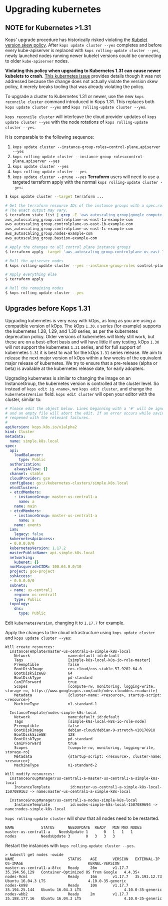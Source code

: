 # Upgrading kubernetes

## **NOTE for Kubernetes >1.31**

Kops' upgrade procedure has historically risked violating the [Kubelet version skew policy](https://kubernetes.io/releases/version-skew-policy/#kubelet). After `kops update cluster --yes` completes and before every kube-apiserver is replaced with `kops rolling-update cluster --yes`, newly launched nodes running newer kubelet versions could be connecting to older `kube-apiserver` nodes.

**Violating this policy when upgrading to Kubernetes 1.31 can cause newer kubelets to crash.** [This kubernetes issue](https://github.com/kubernetes/kubernetes/issues/127316) provides details though it was not addressed because the change does not actually violate the version skew policy, it merely breaks tooling that was already violating the policy.

To upgrade a cluster to Kubernetes 1.31 or newer, use the new `kops reconcile cluster` command introduced in Kops 1.31. This replaces both `kops update cluster --yes` and `kops rolling-update cluster --yes`.

`kops reconcile cluster` will interleave the cloud provider updates of `kops update cluster --yes` with the node rotations of `kops rolling-update cluster --yes`.

It is comparable to the following sequence:
1. `kops update cluster --instance-group-roles=control-plane,apiserver --yes`
2. `kops rolling-update cluster --instance-group-roles=control-plane,apiserver --yes`
3. `kops update cluster --yes`
4. `kops rolling-update cluster --yes`
5. `kops update cluster --prune --yes`
**Terraform** users will need to use a targeted terraform apply with the normal `kops rolling-update cluster --yes`:

```sh
$ kops update cluster --target terraform ...

# Get the terraform resource IDs of the instance groups with a spec.role of `ControlPlane`, `Master`, or `APIServer`
# The exact output may vary.
$ terraform state list | grep -E 'aws_autoscaling_group|google_compute_instance_group_manager|hcloud_server|digitalocean_droplet|scaleway_instance_server'
aws_autoscaling_group.controlplane-us-east-1a-example-com
aws_autoscaling_group.controlplane-us-east-1b-example-com
aws_autoscaling_group.controlplane-us-east-1c-example-com
aws_autoscaling_group.nodes-example-com
aws_autoscaling_group.bastion-example-com

# Apply the changes to all control plane instance groups
$ terraform apply -target 'aws_autoscaling_group.controlplane-us-east-1a-example-com' -target 'aws_autoscaling_group.controlplane-us-east-1b-example-com' -target 'aws_autoscaling_group.controlplane-us-east-1c-example-com'

# Roll the apiserver nodes
$ kops rolling-update cluster --yes --instance-group-roles control-plane,apiserver

# Apply everything else
$ terraform apply

# Roll the remaining nodes
$ kops rolling-update cluster --yes
```

## Upgrades before Kops 1.31

Upgrading kubernetes is very easy with kOps, as long as you are using a compatible version of kOps.
The kOps `1.30.x` series (for example) supports the kubernetes 1.28, 1.29, and 1.30 series,
as per the kubernetes deprecation policy. Older versions of kubernetes will likely still work, but these
are on a best-effort basis and will have little if any testing. kOps `1.30` will not support the kubernetes
`1.31` series, and for full support of kubernetes `1.31` it is best to wait for the kOps `1.31` series release.
We aim to release the next major version of kOps within a few weeks of the equivalent major release of kubernetes.
We try to ensure that a pre-release (alpha or beta) is available at the kubernetes release date, for early adopters.

Upgrading kubernetes is similar to changing the image on an InstanceGroup, the kubernetes version is
controlled at the cluster level.  So instead of `kops edit ig <name>`, we `kops edit cluster`, and change the
`kubernetesVersion` field.  `kops edit cluster` will open your editor with the cluster, similar to:

```yaml
# Please edit the object below. Lines beginning with a '#' will be ignored,
# and an empty file will abort the edit. If an error occurs while saving this file will be
# reopened with the relevant failures.
#
apiVersion: kops.k8s.io/v1alpha2
kind: Cluster
metadata:
  name: simple.k8s.local
spec:
  api:
    loadBalancer:
      type: Public
  authorization:
    alwaysAllow: {}
  channel: stable
  cloudProvider: gce
  configBase: gs://kubernetes-clusters/simple.k8s.local
  etcdClusters:
  - etcdMembers:
    - instanceGroup: master-us-central1-a
      name: a
    name: main
  - etcdMembers:
    - instanceGroup: master-us-central1-a
      name: a
    name: events
  iam:
    legacy: false
  kubernetesApiAccess:
  - 0.0.0.0/0
  kubernetesVersion: 1.17.2
  masterPublicName: api.simple.k8s.local
  networking:
    kubenet: {}
  nonMasqueradeCIDR: 100.64.0.0/10
  project: gce-project
  sshAccess:
  - 0.0.0.0/0
  subnets:
  - name: us-central1
    region: us-central1
    type: Public
  topology:
    dns:
      type: Public
```

Edit `kubernetesVersion`, changing it to `1.17.7` for example.


Apply the changes to the cloud infrastructure using `kops update cluster` and `kops update cluster --yes`:

```
Will create resources:
  InstanceTemplate/master-us-central1-a-simple-k8s-local
  	Network             	name:default id:default
  	Tags                	[simple-k8s-local-k8s-io-role-master]
  	Preemptible         	false
  	BootDiskImage       	cos-cloud/cos-stable-57-9202-64-0
  	BootDiskSizeGB      	64
  	BootDiskType        	pd-standard
  	CanIPForward        	true
  	Scopes              	[compute-rw, monitoring, logging-write, storage-ro, https://www.googleapis.com/auth/ndev.clouddns.readwrite]
  	Metadata            	{cluster-name: <resource>, startup-script: <resource>}
  	MachineType         	n1-standard-1

  InstanceTemplate/nodes-simple-k8s-local
  	Network             	name:default id:default
  	Tags                	[simple-k8s-local-k8s-io-role-node]
  	Preemptible         	false
  	BootDiskImage       	debian-cloud/debian-9-stretch-v20170918
  	BootDiskSizeGB      	128
  	BootDiskType        	pd-standard
  	CanIPForward        	true
  	Scopes              	[compute-rw, monitoring, logging-write, storage-ro]
  	Metadata            	{startup-script: <resource>, cluster-name: <resource>}
  	MachineType         	n1-standard-2

Will modify resources:
  InstanceGroupManager/us-central1-a-master-us-central1-a-simple-k8s-local
  	InstanceTemplate    	 id:master-us-central1-a-simple-k8s-local-1507089163 -> name:master-us-central1-a-simple-k8s-local

  InstanceGroupManager/us-central1-a-nodes-simple-k8s-local
  	InstanceTemplate    	 id:nodes-simple-k8s-local-1507089694 -> name:nodes-simple-k8s-local
```


`kops rolling-update cluster` will show that all nodes need to be restarted.

```
NAME			STATUS		NEEDUPDATE	READY	MIN	MAX	NODES
master-us-central1-a	NeedsUpdate	1		0	1	1	1
nodes			NeedsUpdate	3		0	3	3	3
```

Restart the instances with `kops rolling-update cluster --yes`.

```
> kubectl get nodes -owide
NAME                        STATUS    AGE       VERSION   EXTERNAL-IP     OS-IMAGE                             KERNEL-VERSION
master-us-central1-a-8fcc   Ready     26m       v1.17.7   35.194.56.129   Container-Optimized OS from Google   4.4.35+
nodes-9cml                  Ready     16m       v1.17.7   35.193.12.73    Ubuntu 16.04.3 LTS                   4.10.0-35-generic
nodes-km98                  Ready     10m       v1.17.7   35.194.25.144   Ubuntu 16.04.3 LTS                   4.10.0-35-generic
nodes-wbb2                  Ready     2m        v1.17.7   35.188.177.16   Ubuntu 16.04.3 LTS                   4.10.0-35-generic
```

<!-- TODO: Do we drain, validate and then restart -->
<!-- TODO: Fix timings in rolling update -->
